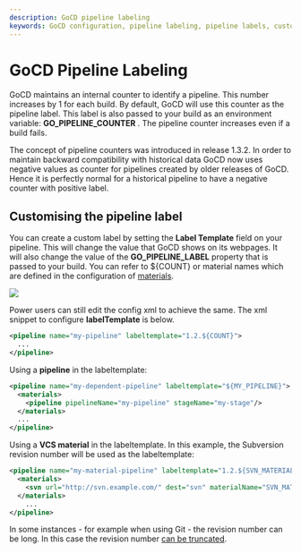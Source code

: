 ```yaml
---
description: GoCD pipeline labeling
keywords: GoCD configuration, pipeline labeling, pipeline labels, customizing pipeline labels, pipeline identifier, environment variable, label template, VCS material, pipeline counter
---
```


# GoCD Pipeline Labeling

GoCD maintains an internal counter to identify a pipeline. This number increases by 1 for each build. By default, GoCD will use this counter as the pipeline label. This label is also passed to your build as an environment variable: **GO\_PIPELINE\_COUNTER** . The pipeline counter increases even if a build fails.

The concept of pipeline counters was introduced in release 1.3.2. In order to maintain backward compatibility with historical data GoCD now uses negative values as counter for pipelines created by older releases of GoCD. Hence it is perfectly normal for a historical pipeline to have a negative counter with positive label.

## Customising the pipeline label

You can create a custom label by setting the **Label Template** field on your pipeline. This will change the value that GoCD shows on its webpages. It will also change the value of the **GO\_PIPELINE\_LABEL** property that is passed to your build. You can refer to ${COUNT} or material names which are defined in the configuration of [materials](configuration_reference.html#svn).

![](../../images/pipeline_labelling.png)

Power users can still edit the config xml to achieve the same. The xml snippet to configure **labelTemplate** is below.

```xml
<pipeline name="my-pipeline" labeltemplate="1.2.${COUNT}">
  ...
</pipeline>
```

Using a **pipeline** in the labeltemplate:

```xml
<pipeline name="my-dependent-pipeline" labeltemplate="${MY_PIPELINE}">
  <materials>
    <pipeline pipelineName="my-pipeline" stageName="my-stage"/>
  </materials>
  ...
</pipeline>
```

Using a **VCS material** in the labeltemplate. In this example, the Subversion revision number will be used as the labeltemplate:

```xml
<pipeline name="my-material-pipeline" labeltemplate="1.2.${SVN_MATERIAL}">
  <materials>
    <svn url="http://svn.example.com/" dest="svn" materialName="SVN_MATERIAL" />
  </materials>
    ...
</pipeline>
```

In some instances - for example when using Git - the revision number can be long. In this case the revision number [can be truncated](../../configuration/admin_use_custom_pipeline_label.html#using-truncated-material-revisions).
